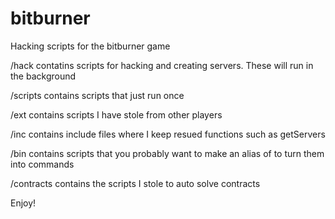 # bitburner
Hacking scripts for the bitburner game

/hack contatins scripts for hacking and creating servers. These will run in the background

/scripts contains scripts that just run once

/ext contains scripts I have stole from other players

/inc contains include files where I keep resued functions such as getServers 

/bin contains scripts that you probably want to make an alias of to turn them into commands

/contracts contains the scripts I stole to auto solve contracts

Enjoy!
